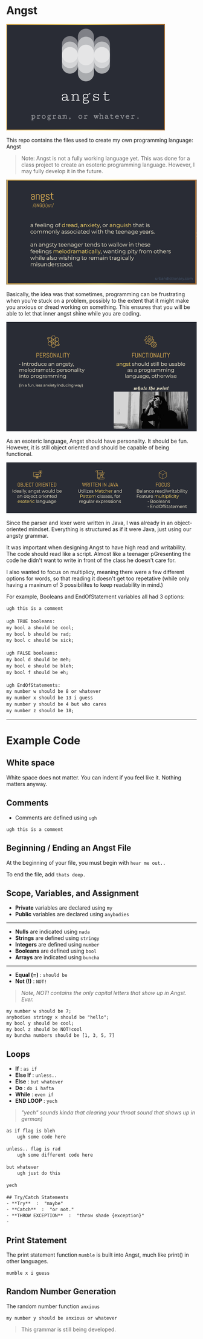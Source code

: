 # Angst


![picture 1](images/1c59742cc19c4348a76b4b8d6325a3c6e86500588c1a1604686e05aab503377e.png)  


This repo contains the files used to create my own programming language: Angst
> Note: Angst is not a fully working language yet. This was done for a class project to create an esoteric programming language. However, I may fully develop it in the future.


![picture 2](images/f61dd0d1ee128ce915b0df54016d430b5641366db6d5cec77aab1781b634d3f4.png)  

Basically, the idea was that sometimes, programming can be frustrating when you’re stuck on a problem, possibly to the extent that it might make you anxious or dread working on something. This ensures that you will be able to let that inner angst shine while you are coding.

![picture 6](images/ac259de7e53ebbff5a4fdf17efb3507b55c65d3167e5e59998e8ea5605ed4e2f.png)  

As an esoteric language, Angst should have personality. It should be fun. 
However, it is still object oriented and should be capable of being functional.

![picture 7](images/bb0c06888c33476cab590ac72fd5aab30a82107833fc011666271a85d6901e34.png)  

Since the parser and lexer were written in Java, I was already in an object-oriented mindset. Everything is structured as if it were Java, just using our angsty grammar.

It was important when designing Angst to have high read and writability. The code should read like a script. Almost like a teenager pGresenting the code he didn't want to write in front of the class he doesn't care for. 

I also wanted to focus on multiplicy, meaning there were a few different options for words, so that reading it doesn't get too repetative (while only having a maxinum of 3 possibilites to keep readability in mind.)

For example, Booleans and EndOfStatement variables all had 3 options:

```html
ugh this is a comment

ugh TRUE booleans:
my bool a should be cool;
my bool b should be rad;
my bool c should be sick;

ugh FALSE booleans:
my bool d should be meh;
my bool e should be bleh;
my bool f should be eh;

ugh EndOfStatements:
my number w should be 8 or whatever
my number x should be 13 i guess
my number y should be 4 but who cares
my number z should be 18;
```


---
# Example Code

## White space
White space does not matter. You can indent if you feel like it. Nothing matters anyway.

## Comments
- Comments are defined using ```ugh```
```
ugh this is a comment
```
## Beginning / Ending an Angst File
At the beginning of your file, you must begin with 
``` hear me out.. ```

To end the file, add
``` thats deep. ```

## Scope, Variables, and Assignment 
- **Private** variables are declared using ```my```
- **Public** variables are declared using ```anybodies```

---
- **Nulls** are indicated using ```nada```
- **Strings** are defined using ```stringy```
- **Integers** are defined using ```number```
- **Booleans** are defined using ```bool```
- **Arrays** are indicated using ```buncha```
---
- **Equal (=)**  :  ```should be```
- **Not (!)**  :  ```NOT!```
> *Note, NOT! contains the only capital letters that show up in Angst. Ever.*
```
my number w should be 7;
anybodies stringy x should be "hello";
my bool y should be cool;
my bool z should be NOT!cool
my buncha numbers should be [1, 3, 5, 7]
```

## Loops
- **If**  :  ```as if```
- **Else If**  :  ```unless..```
- **Else**  :  ```but whatever```
- **Do**  :  ```do i hafta```
- **While**  :  ```even if```
- **END LOOP**  :  ```yech``` 
>*"yech" sounds kinda that clearing your throat sound that shows up in german)*
```
as if flag is bleh
    ugh some code here

unless.. flag is rad
    ugh some different code here

but whatever
    ugh just do this

yech

## Try/Catch Statements
- **Try**  :  "maybe"
- **Catch**  :  "or not."
- **THROW EXCEPTION**  :  "throw shade {exception}"
- 
```

## Print Statement
The print statement function ```mumble``` is built into Angst, much like print() in other languages. 

```
mumble x i guess
```

## Random Number Generation
The random number function ```anxious```

```
my number y should be anxious or whatever
```

> This grammar is still being developed. 
